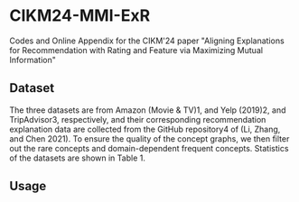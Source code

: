 # CIKM24-MMI-ExR
Codes and Online Appendix for the CIKM'24 paper "Aligning Explanations for Recommendation with Rating and Feature via Maximizing Mutual Information"
## Dataset
The three datasets are from Amazon (Movie & TV)1, and
Yelp (2019)2, and TripAdvisor3, respectively, and their corresponding
recommendation explanation data are collected
from the GitHub repository4 of (Li, Zhang, and Chen 2021).
To ensure the quality of the concept graphs, we then filter out
the rare concepts and domain-dependent frequent concepts.
Statistics of the datasets are shown in Table 1.
## Usage
